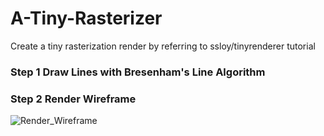 # A-Tiny-Rasterizer
Create a tiny rasterization render by referring to ssloy/tinyrenderer tutorial

### Step 1 Draw Lines with Bresenham's Line Algorithm

### Step 2 Render Wireframe 
![Render_Wireframe](https://github.com/lanwenzhang/A-Tiny-Rasterizer/assets/86000552/4f0d1421-0050-4887-b1f0-8cc60c66b071)
